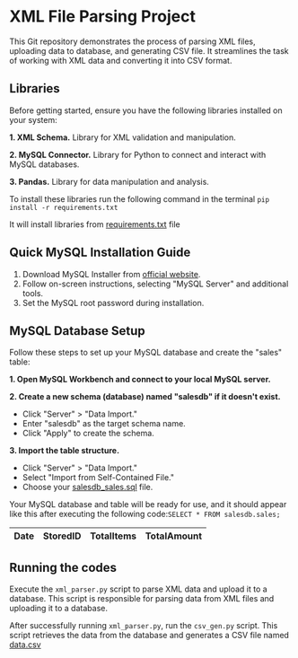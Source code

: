 # XML File Parsing Project

This Git repository demonstrates the process of parsing XML files, uploading data to database, and generating CSV file. It streamlines the task of working with XML data and converting it into CSV format.

## Libraries

Before getting started, ensure you have the following libraries installed on your system:

**1. XML Schema.** Library for XML validation and manipulation.

**2. MySQL Connector.** Library for Python to connect and interact with MySQL databases.

**3. Pandas.** Library for data manipulation and analysis.

To install these libraries run the following command in the terminal `pip install -r requirements.txt`

It will install libraries from [requirements.txt](requirements.txt) file

## Quick MySQL Installation Guide

1. Download MySQL Installer from [official website](https://dev.mysql.com/downloads/installer/).
2. Follow on-screen instructions, selecting "MySQL Server" and additional tools.
3. Set the MySQL root password during installation.

## MySQL Database Setup

Follow these steps to set up your MySQL database and create the "sales" table:

**1. Open MySQL Workbench and connect to your local MySQL server.**

**2. Create a new schema (database) named "salesdb" if it doesn't exist.**
   - Click "Server" > "Data Import."
   - Enter "salesdb" as the target schema name.
   - Click "Apply" to create the schema.

**3. Import the table structure.**

   - Click "Server" > "Data Import."
   - Select "Import from Self-Contained File."
   - Choose your [salesdb_sales.sql](salesdb_sales) file.

Your MySQL database and table will be ready for use, and it should appear like this after executing the following code:`SELECT * FROM salesdb.sales;`

| Date | StoredID | TotalItems | TotalAmount |
|------|----------|------------|-------------|

## Running the codes

Execute the `xml_parser.py` script to parse XML data and upload it to a database. This script is responsible for parsing data from XML files and uploading it to a database.

After successfully running `xml_parser.py`, run the `csv_gen.py` script. This script retrieves the data from the database and generates a CSV file named [data.csv](data.csv)